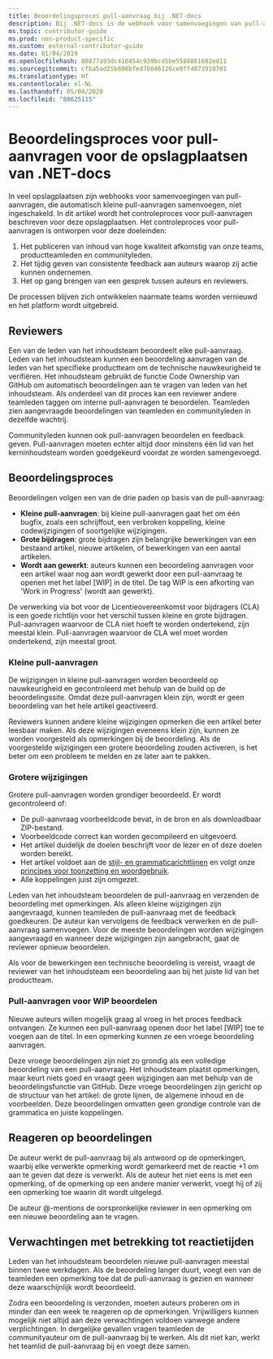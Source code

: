 ```yaml
---
title: Beoordelingsproces pull-aanvraag bij .NET-docs
description: Bij .NET-docs is de webhook voor samenvoegingen van pull-aanvragen niet ingeschakeld. In dit artikel wordt het proces voor pull-aanvragen beschreven voor deze opslagplaatsen
ms.topic: contributor-guide
ms.prod: non-product-specific
ms.custom: external-contributor-guide
ms.date: 01/04/2019
ms.openlocfilehash: 80877a93dc410454c939bcd5be5588861682ed11
ms.sourcegitcommit: cfba5ad25b898bfed76046126ce8ff4871910701
ms.translationtype: HT
ms.contentlocale: nl-NL
ms.lasthandoff: 05/04/2020
ms.locfileid: "80625115"
---
```

# <a name="pull-request-review-process-for-the-net-docs-repositories"></a>Beoordelingsproces voor pull-aanvragen voor de opslagplaatsen van .NET-docs

In veel opslagplaatsen zijn webhooks voor samenvoegingen van pull-aanvragen, die automatisch kleine pull-aanvragen samenvoegen, niet ingeschakeld. In dit artikel wordt het controleproces voor pull-aanvragen beschreven voor deze opslagplaatsen. Het controleproces voor pull-aanvragen is ontworpen voor deze doeleinden:

1. Het publiceren van inhoud van hoge kwaliteit afkomstig van onze teams, productteamleden en communityleden.
1. Het tijdig geven van consistente feedback aan auteurs waarop zij actie kunnen ondernemen.
1. Het op gang brengen van een gesprek tussen auteurs en reviewers.

De processen blijven zich ontwikkelen naarmate teams worden vernieuwd en het platform wordt uitgebreid.

## <a name="reviewers"></a>Reviewers

Een van de leden van het inhoudsteam beoordeelt elke pull-aanvraag. Leden van het inhoudsteam kunnen een beoordeling aanvragen van de leden van het specifieke productteam om de technische nauwkeurigheid te verifiëren. Het inhoudsteam gebruikt de functie Code Ownership van GitHub om automatisch beoordelingen aan te vragen van leden van het inhoudsteam. Als onderdeel van dit proces kan een reviewer andere teamleden taggen om interne pull-aanvragen te beoordelen. Teamleden zien aangevraagde beoordelingen van teamleden en communityleden in dezelfde wachtrij.

Communityleden kunnen ook pull-aanvragen beoordelen en feedback geven. Pull-aanvragen moeten echter altijd door minstens één lid van het kerninhoudsteam worden goedgekeurd voordat ze worden samengevoegd.

## <a name="review-process"></a>Beoordelingsproces

Beoordelingen volgen een van de drie paden op basis van de pull-aanvraag:

- **Kleine pull-aanvragen**: bij kleine pull-aanvragen gaat het om één bugfix, zoals een schrijffout, een verbroken koppeling, kleine codewijzigingen of soortgelijke wijzigingen.
- **Grote bijdragen**: grote bijdragen zijn belangrijke bewerkingen van een bestaand artikel, nieuwe artikelen, of bewerkingen van een aantal artikelen.
- **Wordt aan gewerkt**: auteurs kunnen een beoordeling aanvragen voor een artikel waar nog aan wordt gewerkt door een pull-aanvraag te openen met het label [WIP] in de titel. De tag WIP is een afkorting van 'Work in Progress' (wordt aan gewerkt). 

De verwerking via bot voor de Licentieovereenkomst voor bijdragers (CLA) is een goede richtlijn voor het verschil tussen kleine en grote bijdragen. Pull-aanvragen waarvoor de CLA niet hoeft te worden ondertekend, zijn meestal klein. Pull-aanvragen waarvoor de CLA wel moet worden ondertekend, zijn meestal groot.

### <a name="small-prs"></a>Kleine pull-aanvragen

De wijzigingen in kleine pull-aanvragen worden beoordeeld op nauwkeurigheid en gecontroleerd met behulp van de build op de beoordelingssite. Omdat deze pull-aanvragen klein zijn, wordt er geen beoordeling van het hele artikel geactiveerd. 

Reviewers kunnen andere kleine wijzigingen opmerken die een artikel beter leesbaar maken. Als deze wijzigingen eveneens klein zijn, kunnen ze worden voorgesteld als opmerkingen bij de beoordeling. Als de voorgestelde wijzigingen een grotere beoordeling zouden activeren, is het beter om een probleem te melden en ze later aan te pakken. 

### <a name="larger-changes"></a>Grotere wijzigingen

Grotere pull-aanvragen worden grondiger beoordeeld. Er wordt gecontroleerd of:

- De pull-aanvraag voorbeeldcode bevat, in de bron en als downloadbaar ZIP-bestand.
- Voorbeeldcode correct kan worden gecompileerd en uitgevoerd.
- Het artikel duidelijk de doelen beschrijft voor de lezer en of deze doelen worden bereikt.
- Het artikel voldoet aan de [stijl- en grammaticarichtlijnen](dotnet-style-guide.md) en volgt onze [principes voor toonzetting en woordgebruik](dotnet-voice-tone.md).
- Alle koppelingen juist zijn omgezet.

Leden van het inhoudsteam beoordelen de pull-aanvraag en verzenden de beoordeling met opmerkingen. Als alleen kleine wijzigingen zijn aangevraagd, kunnen teamleden de pull-aanvraag met de feedback goedkeuren. De auteur kan vervolgens de feedback verwerken en de pull-aanvraag samenvoegen. Voor de meeste beoordelingen worden wijzigingen aangevraagd en wanneer deze wijzigingen zijn aangebracht, gaat de reviewer opnieuw beoordelen.

Als voor de bewerkingen een technische beoordeling is vereist, vraagt de reviewer van het inhoudsteam een beoordeling aan bij het juiste lid van het productteam.

### <a name="review-wip-pull-requests"></a>Pull-aanvragen voor WIP beoordelen

Nieuwe auteurs willen mogelijk graag al vroeg in het proces feedback ontvangen. Ze kunnen een pull-aanvraag openen door het label [WIP] toe te voegen aan de titel. In een opmerking kunnen ze een vroege beoordeling aanvragen.

Deze vroege beoordelingen zijn niet zo grondig als een volledige beoordeling van een pull-aanvraag. Het inhoudsteam plaatst opmerkingen, maar keurt niets goed en vraagt geen wijzigingen aan met behulp van de beoordelingsfunctie van GitHub. Deze vroege beoordelingen zijn gericht op de structuur van het artikel: de grote lijnen, de algemene inhoud en de voorbeelden. Deze beoordelingen omvatten geen grondige controle van de grammatica en juiste koppelingen.

## <a name="respond-to-reviews"></a>Reageren op beoordelingen

De auteur werkt de pull-aanvraag bij als antwoord op de opmerkingen, waarbij elke verwerkte opmerking wordt gemarkeerd met de reactie +1 om aan te geven dat deze is verwerkt. Als de auteur het niet eens is met een opmerking, of de opmerking op een andere manier verwerkt, voegt hij of zij een opmerking toe waarin dit wordt uitgelegd.

De auteur @-mentions de oorspronkelijke reviewer in een opmerking om een nieuwe beoordeling aan te vragen. 

## <a name="response-time-expectations"></a>Verwachtingen met betrekking tot reactietijden

Leden van het inhoudsteam beoordelen nieuwe pull-aanvragen meestal binnen twee werkdagen. Als de beoordeling langer duurt, voegt een van de teamleden een opmerking toe dat de pull-aanvraag is gezien en wanneer deze waarschijnlijk wordt beoordeeld.

Zodra een beoordeling is verzonden, moeten auteurs proberen om in minder dan een week te reageren op de opmerkingen. Vrijwilligers kunnen mogelijk niet altijd aan deze verwachtingen voldoen vanwege andere verplichtingen. In dergelijke gevallen vragen teamleden de communityauteur om de pull-aanvraag bij te werken. Als dit niet kan, werkt het teamlid de pull-aanvraag bij en voegt deze samen.
